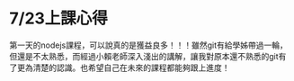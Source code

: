 # 7/23上課心得

第一天的nodejs課程，可以說真的是獲益良多！！！雖然git有給學姊帶過一輪，但還是不太熟悉，而經過小賴老師深入淺出的講解，讓我對原本還不熟悉的git有了更為清楚的認識。也希望自己在未來的課程都能夠跟上進度！


